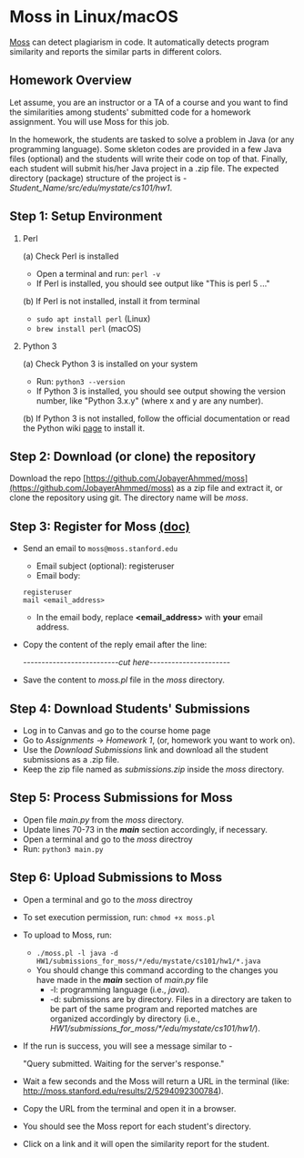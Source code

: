 # Moss in Linux/macOS
[Moss](https://theory.stanford.edu/~aiken/moss/) can detect plagiarism in code.
It automatically detects program similarity and reports the similar parts in
different colors.

## Homework Overview

Let assume, you are an instructor or a TA of a course and you want to find
the similarities among students' submitted code for a homework assignment. 
You will use Moss for this job. 

In the homework, the students are tasked to
solve a problem in Java (or any programming language). 
Some skleton codes are provided in a few Java files
(optional) and the students will write their code on top of that. Finally,
each student will submit his/her Java project in a .zip file. The expected 
directory (package) structure of the project is - 
*Student_Name/src/edu/mystate/cs101/hw1*.

## Step 1: Setup Environment 

1. Perl

    (a) Check Perl is installed
    - Open a terminal and run: `perl -v`
    - If Perl is installed, you should see output like "This is perl 5 ..."

    (b) If Perl is not installed, install it from terminal
    - `sudo apt install perl` (Linux)
    - `brew install perl` (macOS)

2. Python 3

    (a) Check Python 3 is installed on your system
    - Run: `python3 --version`
    - If Python 3 is installed, you should see output showing the version 
      number, like "Python 3.x.y" (where x and y are any number).

    (b) If Python 3 is not installed, follow the official documentation 
    or read the Python wiki 
    [page](https://wiki.python.org/moin/BeginnersGuide/Download) to install it.

## Step 2: Download (or clone) the repository

Download the repo 
[https://github.com/JobayerAhmmed/moss](https://github.com/JobayerAhmmed/moss)
as a zip file and extract it, or clone the repository using git.
The directory name will be *moss*.

## Step 3: Register for Moss [(doc)](https://theory.stanford.edu/~aiken/moss/#:~:text=Registering%20for%20Moss)

- Send an email to `moss@moss.stanford.edu`
    - Email subject (optional): registeruser
    - Email body: 
    ```
    registeruser
    mail <email_address>
    ```
    - In the email body, replace **<email_address>** with **your** email address.

- Copy the content of the reply email after the line:
    
    *--------------------------cut here----------------------*
- Save the content to *moss.pl* file in the *moss* directory.

## Step 4: Download Students' Submissions

- Log in to Canvas and go to the course home page
- Go to *Assignments* -> *Homework 1*, 
  (or, homework you want to work on).
- Use the *Download Submissions* link and download all the student submissions 
  as a .zip file.
- Keep the zip file named as *submissions.zip* inside the *moss* directory.

## Step 5: Process Submissions for Moss

- Open file *main.py* from the *moss* directory.
- Update lines 70-73 in the *__main__* section accordingly, if necessary.
- Open a terminal and go to the *moss* directroy
- Run: `python3 main.py`

## Step 6: Upload Submissions to Moss

- Open a terminal and go to the *moss* directroy
- To set execution permission, run: `chmod +x moss.pl`
- To upload to Moss, run: 
    - `./moss.pl -l java -d HW1/submissions_for_moss/*/edu/mystate/cs101/hw1/*.java`
    - You should change this command according to the changes you have made 
      in the *__main__* section of *main.py* file
        - -l: programming language (i.e., *java*).
        - -d: submissions are by directory. Files in a directory are taken to
          be part of the same program and reported matches are organized
          accordingly by directory
          (i.e., *HW1/submissions_for_moss/\*/edu/mystate/cs101/hw1/*).
- If the run is success, you will see a message similar to - 

    "Query submitted.  Waiting for the server's response."
 
- Wait a few seconds and the Moss will return a URL in the terminal 
(like: http://moss.stanford.edu/results/2/5294092300784).
- Copy the URL from the terminal and open it in a browser.
- You should see the Moss report for each student's directory.
- Click on a link and it will open the similarity report for the student.
